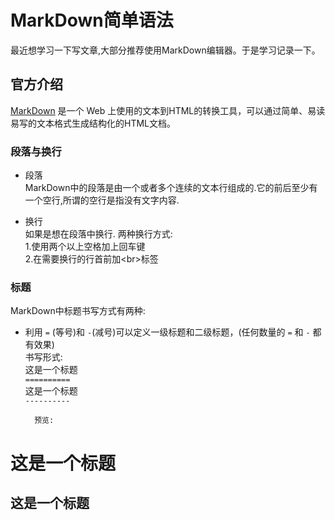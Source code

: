 # MarkDown简单语法

  最近想学习一下写文章,大部分推荐使用MarkDown编辑器。于是学习记录一下。 
## 官方介绍  
  [MarkDown](http://www.markdown.cn/) 是一个 Web 上使用的文本到HTML的转换工具，可以通过简单、易读易写的文本格式生成结构化的HTML文档。  
  
### 段落与换行 ###
  * 段落  
  MarkDown中的段落是由一个或者多个连续的文本行组成的.它的前后至少有一个空行,所谓的空行是指没有文字内容.
  
  * 换行  
   如果是想在段落中换行. 两种换行方式:  
    1.使用两个以上空格加上回车键  
    2.在需要换行的行首前加\<br>标签
    
### 标题 ###  
  MarkDown中标题书写方式有两种:  
   * 利用 `=` (等号)和 `-`(减号)可以定义一级标题和二级标题，(任何数量的 `=` 和 `-` 都有效果)  
 书写形式:   
           这是一个标题       
           `==========`     
           这是一个标题  
           `----------`   
           
           预览:   
   
 这是一个标题  
 ===========
 
 这是一个标题  
 -----------
